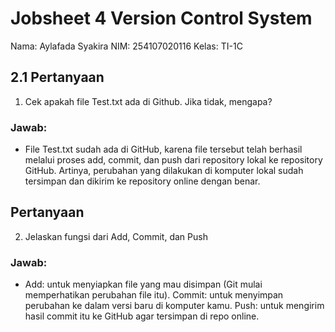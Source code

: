 # Jobsheet 4 Version Control System 
Nama: Aylafada Syakira
NIM: 254107020116
Kelas: TI-1C

## 2.1 Pertanyaan 
1. Cek apakah file Test.txt ada di Github. Jika tidak, mengapa?
### Jawab: 
- File Test.txt sudah ada di GitHub, karena file tersebut telah berhasil melalui proses add, commit, dan push dari repository lokal ke repository GitHub.
Artinya, perubahan yang dilakukan di komputer lokal sudah tersimpan dan dikirim ke repository online dengan benar.

## Pertanyaan
2. Jelaskan fungsi dari Add, Commit, dan Push
### Jawab:
- Add: untuk menyiapkan file yang mau disimpan (Git mulai memperhatikan perubahan file itu).
Commit: untuk menyimpan perubahan ke dalam versi baru di komputer kamu.
Push: untuk mengirim hasil commit itu ke GitHub agar tersimpan di repo online.
